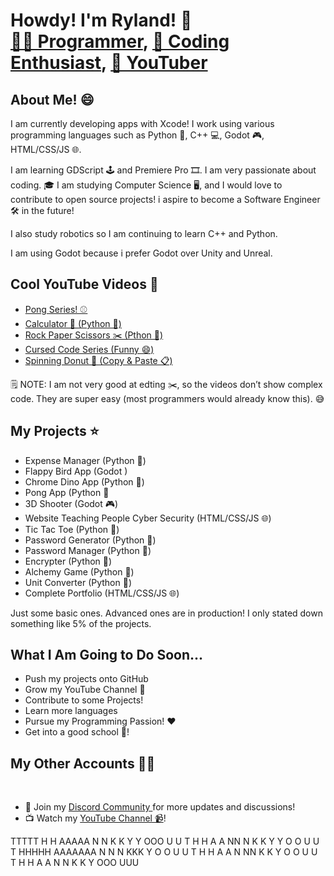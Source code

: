 <h1>Howdy! I'm Ryland! 👋<br/>
  <a href="https://github.com/RylandCodes">👨‍💻 Programmer</a>, 
  <a href="https://github.com/RylandCodes">🚀 Coding Enthusiast</a>, 
  <a href="https://youtube.com/channel/UCYd4Wq-cpxtikUXLupRtyDw?sub_confirmation=1">🎥 YouTuber</a>
</h1>

<h2>About Me! 😄</h2>
<p>I am currently developing apps with Xcode! I work using various programming languages such as Python 🐍, C++ 💻, Godot 🎮, HTML/CSS/JS 🌐.</p>
<p>I am learning GDScript 🕹️ and Premiere Pro 🎞️. I am very passionate about coding.  
🎓 I am studying Computer Science 🖥️, and I would love to contribute to open source projects!  
i aspire to become a Software Engineer 🛠️ in the future!</p>
<p>I also study robotics so I am continuing to learn C++ and Python.</p>
<p>I am using Godot because i prefer Godot over Unity and Unreal.</p>

<h2>Cool YouTube Videos 🎥</h2>
<ul>
  <li><a href="https://www.youtube.com/playlist?list=PLSFGulg_fKF_fudCHPI2AGS_67qc6U4XH">Pong Series! ⚾️</a></li>
  <li><a href="https://www.youtube.com/watch?v=hMogxzXc34E&t=40s">Calculator 🧮 (Python 🐍)</a></li>
  <li><a href="https://www.youtube.com/watch?v=v5jr1N4AohY">Rock Paper Scissors ✂️ (Pthon 🐍)</a></li>
  <li><a href="https://www.youtube.com/playlist?list=PLSFGulg_fKF-tkxcy6dgOHD3OsDjlkzFm">Cursed Code Series (Funny 😄)</a></li>
  <li><a href="https://www.youtube.com/shorts/RROjncxRX48">Spinning Donut 🍩 (Copy & Paste 📋)</a></li>
</ul>
<p>🗒️ NOTE: I am not very good at edting ✂️, so the videos don’t show complex code. They are super easy (most programmers would already know this). 😅</p>

<h2>My Projects ⭐️</h2>
<ul>
  <li>Expense Manager (Python 🐍)</li>
  <li>Flappy Bird App (Godot )</li>
  <li>Chrome Dino App (Python 🐍)</li>
  <li>Pong App (Python 🐍</li>
  <li>3D Shooter (Godot 🎮)</li>
  <li>Website Teaching People Cyber Security (HTML/CSS/JS 🌐)</li>
  <li>Tic Tac Toe (Python 🐍)</li>
  <li>Password Generator (Python 🐍)</li>
  <li>Password Manager (Python 🐍)</li>
  <li>Encrypter (Python 🐍)</li>
  <li>Alchemy Game (Python 🐍)</li>
  <li>Unit Converter (Python 🐍)</li>
  <li>Complete Portfolio (HTML/CSS/JS 🌐)</li>
</ul>
<p>Just some basic ones. Advanced ones are in production! I only stated down something like 5% of the projects.</p>

<h2>What I Am Going to Do Soon...</h2>
<ul>
  <li>Push my projects onto GitHub</li>
  <li>Grow my YouTube Channel 🎥</li>
  <li>Contribute to some Projects!</li>
  <li>Learn more languages</li>
  <li>Pursue my Programming Passion! ❤️</li>
  <li>Get into a good school 🏫!</li>
</ul>

<h2>My Other Accounts 💪🏻</h2>
<br/>
<ul>
  <li>🌟 Join my <a href="https://www.discord.gg/JSCXZDTmsF">Discord Community </a> for more updates and discussions!</li>
  <li>📺 Watch my <a href="https://youtube.com/channel/UCYd4Wq-cpxtikUXLupRtyDw?sub_confirmation=1">YouTube Channel 📹</a>!</li>
</ul>

 TTTTT  H   H   AAAAA  N   N  K   K     Y   Y   OOO   U   U
   T    H   H  A     A NN  N  K  K       Y Y   O   O  U   U
   T    HHHHH  AAAAAAA N N N  KKK         Y    O   O  U   U
   T    H   H  A     A N  NN  K  K        Y    O   O  U   U
   T    H   H  A     A N   N  K   K       Y     OOO    UUU
